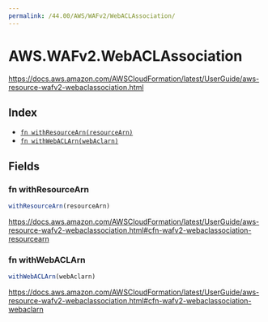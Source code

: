 ```yaml
---
permalink: /44.00/AWS/WAFv2/WebACLAssociation/
---
```


# AWS.WAFv2.WebACLAssociation

https://docs.aws.amazon.com/AWSCloudFormation/latest/UserGuide/aws-resource-wafv2-webaclassociation.html

## Index

* [`fn withResourceArn(resourceArn)`](#fn-withresourcearn)
* [`fn withWebACLArn(webAclarn)`](#fn-withwebaclarn)

## Fields

### fn withResourceArn

```ts
withResourceArn(resourceArn)
```

https://docs.aws.amazon.com/AWSCloudFormation/latest/UserGuide/aws-resource-wafv2-webaclassociation.html#cfn-wafv2-webaclassociation-resourcearn

### fn withWebACLArn

```ts
withWebACLArn(webAclarn)
```

https://docs.aws.amazon.com/AWSCloudFormation/latest/UserGuide/aws-resource-wafv2-webaclassociation.html#cfn-wafv2-webaclassociation-webaclarn